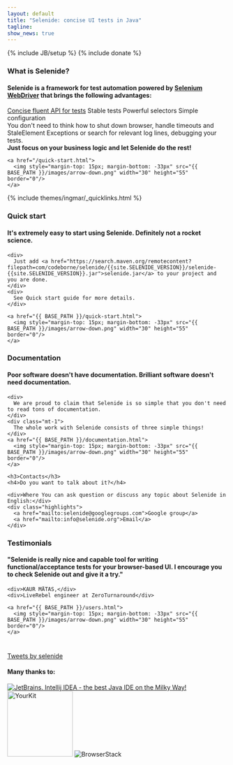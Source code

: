 ```yaml
---
layout: default
title: "Selenide: concise UI tests in Java"
tagline:
show_news: true
---
```

{% include JB/setup %}
{% include donate %}

<div class="short wiki">
  <div class="wrapper-color-content">
    <h3>What is Selenide?</h3>
    <h4>Selenide is a framework for test automation powered by <a href="https://docs.seleniumhq.org/projects/webdriver/" target="_blank">Selenium WebDriver</a> that brings the following advantages:</h4>
    <div class="highlights">
      <a href="/documentation.html">Concise fluent API for tests</a>
      <span>Stable tests</span>
      <span>Powerful selectors</span>
      <span>Simple configuration</span>
    </div>
    <div class="mt-1">
      You don't need to think how to shut down browser, handle timeouts and StaleElement Exceptions or search for relevant log lines, debugging your tests.
    </div>
    <div class="mt-1">
      <b> Just focus on your business logic and let Selenide do the rest! </b>
    </div>

    <a href="/quick-start.html">
      <img style="margin-top: 15px; margin-bottom: -33px" src="{{ BASE_PATH }}/images/arrow-down.png" width="30" height="55" border="0"/>
    </a>
  </div>
</div>

{% include themes/ingmar/_quicklinks.html %}


<div class="short howto">
  <div class="wrapper-color-content">
    <h3>Quick start</h3>
    <h4>It's extremely easy to start using Selenide. Definitely not a rocket science.</h4>

    <div>
      Just add <a href="https://search.maven.org/remotecontent?filepath=com/codeborne/selenide/{{site.SELENIDE_VERSION}}/selenide-{{site.SELENIDE_VERSION}}.jar">selenide.jar</a> to your project and you are done.
    </div>
    <div>
      See Quick start guide for more details.
    </div>

    <a href="{{ BASE_PATH }}/quick-start.html">
      <img style="margin-top: 15px; margin-bottom: -33px" src="{{ BASE_PATH }}/images/arrow-down.png" width="30" height="55" border="0"/>
    </a>
  </div>
</div>

<div class="short docs">
  <div class="wrapper-color-content">
    <h3>Documentation</h3>
    <h4>
      Poor software <span class="bold">doesn't have</span> documentation.
      Brilliant software <span class="bold">doesn't need</span> documentation.
    </h4>

    <div>
      We are proud to claim that Selenide is so simple that you don't need to read tons of documentation.
    </div>
    <div class="mt-1">
      The whole work with Selenide consists of three simple things!
    </div>
    <a href="{{ BASE_PATH }}/documentation.html">
      <img style="margin-top: 15px; margin-bottom: -33px" src="{{ BASE_PATH }}/images/arrow-down.png" width="30" height="55" border="0"/>
    </a>

  </div>
</div>

<div class="short feedback">
  <div class="wrapper-color-content">
  
    <h3>Contacts</h3>
    <h4>Do you want to talk about it?</h4>
  
    <div>Where You can ask question or discuss any topic about Selenide in English:</div>
    <div class="highlights">
      <a href="mailto:selenide@googlegroups.com">Google group</a>
      <a href="mailto:info@selenide.org">Email</a>
    </div>
  
  </div>
</div>

<div class="short testimonials">
  <div class="wrapper-color-content">
    <h3>Testimonials</h3>
    <h4>"Selenide is really nice and capable tool for writing functional/acceptance tests for your browser-based UI. I encourage you to check Selenide out and give it a try."</h4>

    <div>KAUR MÄTAS,</div>
    <div>LiveRebel engineer at ZeroTurnaround</div>

    <a href="{{ BASE_PATH }}/users.html">
      <img style="margin-top: 15px; margin-bottom: -33px" src="{{ BASE_PATH }}/images/arrow-down.png" width="30" height="55" border="0"/>
    </a>
  </div>
</div>

<div class="wrapper-content center" style="padding-top: 25px;">
  <a class="twitter-timeline" href="https://twitter.com/selenide?ref_src=twsrc%5Etfw">Tweets by selenide</a>
  <script async src="https://platform.twitter.com/widgets.js" charset="utf-8"></script>
</div>

<a name="thanks"></a>
<div class="short thanks">
  <h4>Many thanks to:</h4>
  <a href="https://www.jetbrains.com/?from=selenide.org"><img src="{{BASE_PATH}}/images/jetbrains.svg" alt="JetBrains. Intellij IDEA - the best Java IDE on the Milky Way!"></a>
  <img src="{{BASE_PATH}}/images/yourkit.png" alt="YourKit" style="width: 150px;"/>
  <img src="https://www.browserstack.com/images/mail/browserstack-logo-footer.png" alt="BrowserStack"/>
</div>
